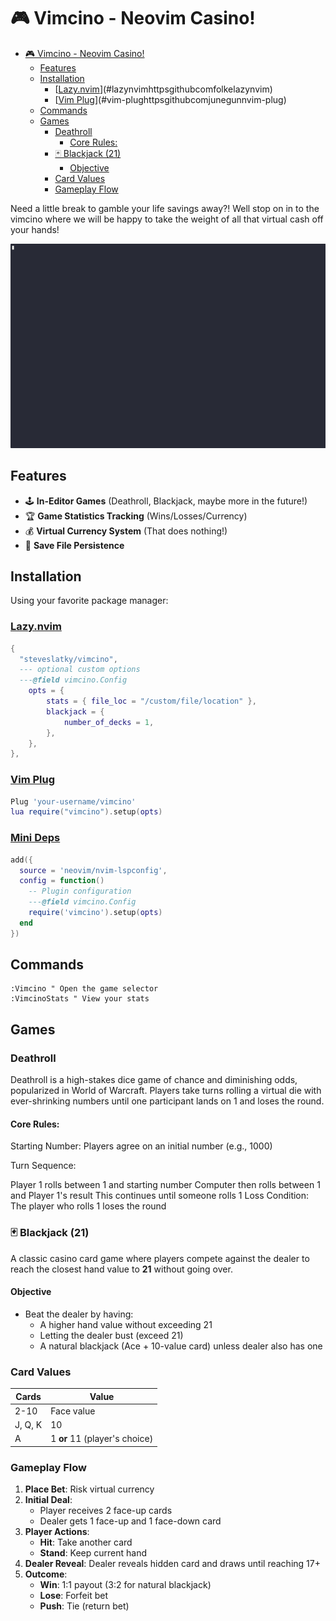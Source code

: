 
# 🎮 Vimcino - Neovim Casino! 

<!--toc:start-->
- [🎮 Vimcino - Neovim Casino!](#🎮-vimcino-neovim-casino)
  - [Features](#features)
  - [Installation](#installation)
    - [[Lazy.nvim](https://github.com/folke/lazy.nvim)](#lazynvimhttpsgithubcomfolkelazynvim)
    - [[Vim Plug](https://github.com/junegunn/vim-plug)](#vim-plughttpsgithubcomjunegunnvim-plug)
  - [Commands](#commands)
  - [Games](#games)
    - [Deathroll](#deathroll)
      - [Core Rules:](#core-rules)
    - [🃏 Blackjack (21)](#🃏-blackjack-21)
      - [Objective](#objective)
    - [Card Values](#card-values)
    - [Gameplay Flow](#gameplay-flow)
<!--toc:end-->

Need a little break to gamble your life savings away?! Well stop on in to the vimcino where we will be happy 
to take the weight of all that virtual cash off your hands!

![Demo GIF](./docs/demo.gif) 

## Features

- 🕹️ **In-Editor Games** (Deathroll, Blackjack, maybe more in the future!)
- 🏆 **Game Statistics Tracking** (Wins/Losses/Currency)
- 💰 **Virtual Currency System** (That does nothing!)
- 🔄 **Save File Persistence** 

## Installation

Using your favorite package manager:

### [Lazy.nvim](https://github.com/folke/lazy.nvim)
```lua
{
  "steveslatky/vimcino",
  --- optional custom options
  ---@field vimcino.Config
	opts = {
		stats = { file_loc = "/custom/file/location" },
		blackjack = {
			number_of_decks = 1,
		},
	},
},
```

### [Vim Plug](https://github.com/junegunn/vim-plug)
  ```lua
Plug 'your-username/vimcino'
lua require("vimcino").setup(opts)
```

### [Mini Deps](https://github.com/echasnovski/mini.deps)
```lua
add({
  source = 'neovim/nvim-lspconfig',
  config = function()
    -- Plugin configuration
    ---@field vimcino.Config
    require('vimcino').setup(opts)
  end
})
```

## Commands 

```vim
:Vimcino " Open the game selector 
:VimcinoStats " View your stats
```

## Games 

### Deathroll 


Deathroll is a high-stakes dice game of chance and diminishing odds, popularized in World of Warcraft. Players take turns rolling a virtual die with ever-shrinking numbers until one participant lands on 1 and loses the round.

#### Core Rules:
Starting Number: Players agree on an initial number (e.g., 1000)

Turn Sequence:

Player 1 rolls between 1 and starting number
Computer then rolls between 1 and Player 1's result
This continues until someone rolls 1
Loss Condition: The player who rolls 1 loses the round


### 🃏 Blackjack (21)

A classic casino card game where players compete against the dealer to reach the closest hand value to **21** without going over.

#### Objective
- Beat the dealer by having:
  - A higher hand value without exceeding 21
  - Letting the dealer bust (exceed 21)
  - A natural blackjack (Ace + 10-value card) unless dealer also has one

### Card Values
| Cards | Value |
|-------|-------|
| 2-10  | Face value |
| J, Q, K | 10 |
| A | 1 **or** 11 (player's choice) |

### Gameplay Flow
1. **Place Bet**: Risk virtual currency
2. **Initial Deal**: 
   - Player receives 2 face-up cards
   - Dealer gets 1 face-up and 1 face-down card
3. **Player Actions**:
   - **Hit**: Take another card
   - **Stand**: Keep current hand
4. **Dealer Reveal**: Dealer reveals hidden card and draws until reaching 17+
5. **Outcome**:
   - **Win**: 1:1 payout (3:2 for natural blackjack)
   - **Lose**: Forfeit bet
   - **Push**: Tie (return bet)

